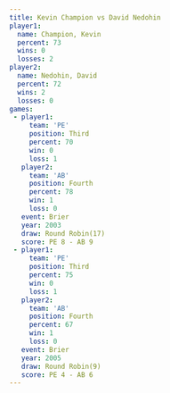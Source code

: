 ```yaml
---
title: Kevin Champion vs David Nedohin
player1:               
  name: Champion, Kevin
  percent: 73          
  wins: 0              
  losses: 2            
player2:               
  name: Nedohin, David 
  percent: 72          
  wins: 2              
  losses: 0            
games:
 - player1:         
     team: 'PE'     
     position: Third
     percent: 70    
     win: 0         
     loss: 1        
   player2:          
     team: 'AB'      
     position: Fourth
     percent: 78     
     win: 1          
     loss: 0         
   event: Brier         
   year: 2003           
   draw: Round Robin(17)
   score: PE 8 - AB 9   
 - player1:         
     team: 'PE'     
     position: Third
     percent: 75    
     win: 0         
     loss: 1        
   player2:          
     team: 'AB'      
     position: Fourth
     percent: 67     
     win: 1          
     loss: 0         
   event: Brier        
   year: 2005          
   draw: Round Robin(9)
   score: PE 4 - AB 6  
---
```

